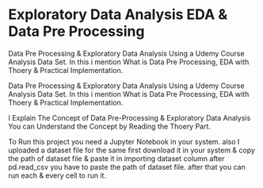# Exploratory Data Analysis EDA & Data Pre Processing
Data Pre Processing & Exploratory Data Analysis Using a Udemy Course Analysis Data Set. In this i mention What is Data Pre Processing, EDA with Thoery & Practical Implementation.

Data Pre Processing & Exploratory Data Analysis Using a Udemy Course Analysis Data Set. In this i mention What is Data Pre Processing, EDA with Thoery & Practical Implementation. 

I Explain The Concept of Data Pre-Processing & Exploratory Data Analysis You can Understand the Concept by Reading the Thoery Part. 

To Run this project you need a Jupyter Notebook in your system. also I uploaded a dataset file for the same first download it in your system & copy the path of dataset file & paste it in importing dataset column after pd.read_csv you have to paste the path of dataset file. after that you can run each & every cell to run it.

